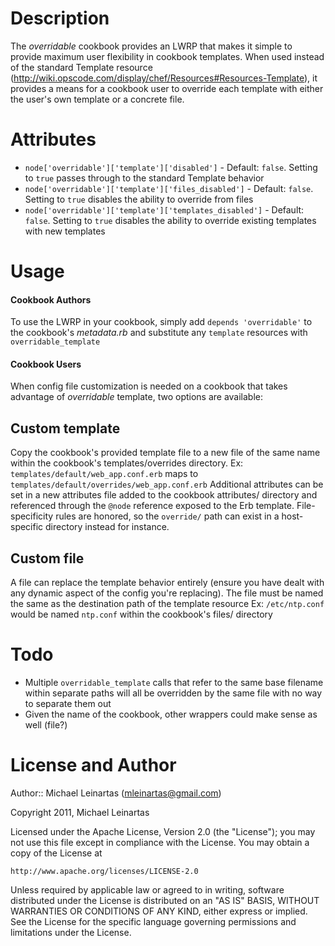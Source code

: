 Description
===========

The *overridable* cookbook provides an LWRP that makes it simple to provide
maximum user flexibility in cookbook templates. When used instead of the
standard Template resource (<http://wiki.opscode.com/display/chef/Resources#Resources-Template>),
it provides a means for a cookbook user to override each template with either
the user's own template or a concrete file.

Attributes
==========
* `node['overridable']['template']['disabled']` - Default: `false`. Setting to `true`
  passes through to the standard Template behavior
* `node['overridable']['template']['files_disabled']` - Default: `false`. Setting to `true`
  disables the ability to override from files
* `node['overridable']['template']['templates_disabled']` - Default: `false`. Setting to
  `true` disables the ability to override existing templates with new templates

Usage
=====

#### Cookbook Authors
To use the LWRP in your cookbook, simply add `depends 'overridable'` to the
cookbook's *metadata.rb* and substitute any `template` resources
with `overridable_template`

#### Cookbook Users
When config file customization is needed on a cookbook that takes advantage of
*overridable* template, two options are available:

## Custom template
Copy the cookbook's provided template file to a new file of the same name
within the cookbook's templates/overrides directory.
Ex: `templates/default/web_app.conf.erb` maps to `templates/default/overrides/web_app.conf.erb`
Additional attributes can be set in a new attributes file added to the cookbook
attributes/ directory and referenced through the `@node` reference exposed to
the Erb template. File-specificity rules are honored, so the `override/` path can
exist in a host-specific directory instead for instance.

## Custom file
A file can replace the template behavior entirely (ensure you have dealt with
any dynamic aspect of the config you're replacing). The file must be named
the same as the destination path of the template resource
Ex: `/etc/ntp.conf` would be named `ntp.conf` within the cookbook's files/
directory

Todo
====

* Multiple `overridable_template` calls that refer to the same base filename within
separate paths will all be overridden by the same file with no way to separate
them out
* Given the name of the cookbook, other wrappers could make sense as well (file?)

License and Author
==================

Author:: Michael Leinartas (<mleinartas@gmail.com>)

Copyright 2011, Michael Leinartas

Licensed under the Apache License, Version 2.0 (the "License");
you may not use this file except in compliance with the License.
You may obtain a copy of the License at

    http://www.apache.org/licenses/LICENSE-2.0

Unless required by applicable law or agreed to in writing, software
distributed under the License is distributed on an "AS IS" BASIS,
WITHOUT WARRANTIES OR CONDITIONS OF ANY KIND, either express or implied.
See the License for the specific language governing permissions and
limitations under the License.
